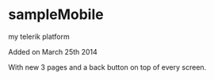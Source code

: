 sampleMobile
============

my telerik platform

Added on March 25th 2014

With new 3 pages and a back button on top of every screen.
